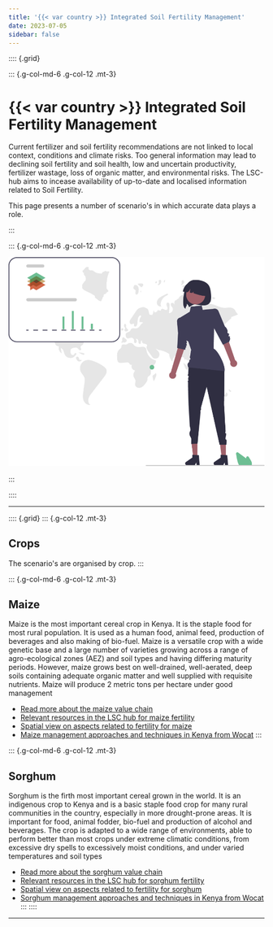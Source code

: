 ```yaml
---
title: '{{< var country >}} Integrated Soil Fertility Management'
date: 2023-07-05
sidebar: false
---
```


:::: {.grid}

::: {.g-col-md-6 .g-col-12 .mt-3}

# {{< var country >}} Integrated Soil Fertility Management

Current fertilizer and soil fertility recommendations are not linked to local context, conditions and climate risks. 
Too general information may lead to declining soil fertility and soil health, low and uncertain productivity, fertilizer wastage, loss of organic matter, and environmental risks.
The LSC-hub aims to incease availability of up-to-date and localised information related to Soil Fertility. 

This page presents a number of scenario's in which accurate data plays a role.

:::

::: {.g-col-md-6 .g-col-12 .mt-3}

![](../img/Kenya%20land%20soil%20crop%20data%201.svg)

:::

::::

---

:::: {.grid}
::: {.g-col-12 .mt-3}
## Crops

The scenario's are organised by crop.
:::

::: {.g-col-md-6 .g-col-12 .mt-3}
## Maize

Maize is the most important cereal crop in Kenya. It is the staple food for most rural population. It is used as a human food, animal feed, production of beverages and also making of bio-fuel. Maize is a versatile crop with a wide genetic base and a large number of varieties growing across a range of agro-ecological zones (AEZ) and soil types and having differing maturity periods. However, maize grows best on well-drained, well-aerated, deep soils containing adequate organic matter and well supplied with requisite nutrients. Maize will produce 2 metric tons per hectare under good management

- [Read more about the maize value chain](https://keep.kalro.org/good-agricultural-practices/Maize)
- [Relevant resources in the LSC hub for maize fertility](https://kenya.lsc-hubs.org/cat/collections/metadata:main/items?q=maize&keywords=Crop&)
- [Spatial view on aspects related to fertility for maize](#)
- [Maize management approaches and techniques in Kenya from Wocat](https://qcat.wocat.net/en/wocat/list/?type=wocat&q=maize&filter__qg_location__country=country_KEN)
:::

::: {.g-col-md-6 .g-col-12 .mt-3}
## Sorghum

Sorghum is the firth most important cereal grown in the world. It is an indigenous crop to Kenya and is a basic staple food crop for many rural communities in the country, especially in more drought-prone areas. It is important for food, animal fodder, bio-fuel and production of alcohol and beverages. The crop is adapted to a wide range of environments, able to perform better than most crops under extreme climatic conditions, from excessive dry spells to excessively moist conditions, and under varied temperatures and soil types

- [Read more about the sorghum value chain](https://keep.kalro.org/good-agricultural-practices/Sorghum)
- [Relevant resources in the LSC hub for sorghum fertility](https://kenya.lsc-hubs.org/cat/collections/metadata:main/items?q=sorghum&keywords=Crop&)
- [Spatial view on aspects related to fertility for sorghum](#)
- [Sorghum management approaches and techniques in Kenya from Wocat](https://qcat.wocat.net/en/wocat/list/?type=wocat&q=sorghum&filter__qg_location__country=country_KEN)
:::
::::

---

<script src="https://giscus.app/client.js"
      data-repo="{{< var giscus-repo >}}"
      data-repo-id="{{< var giscus-repo-id >}}"
      data-category="{{< var giscus-cat >}}"
      data-category-id="{{< var giscus-cat-id >}}"
      data-mapping="title"
      data-strict="0"
      data-reactions-enabled="0"
      data-emit-metadata="0"
      data-input-position="bottom"
      data-theme="noborder_light"
      data-lang="en"
      data-loading="lazy"
      crossorigin="anonymous"
      async></script>

<style>
#title-block-header { display:none; }
</style>
